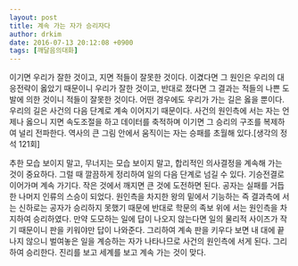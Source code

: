 ```yaml
---
layout: post
title: 계속 가는 자가 승리자다
author: drkim
date: 2016-07-13 20:12:08 +0900
tags: [깨달음의대화]
---
```

이기면 우리가 잘한 것이고, 지면 적들이 잘못한 것이다. 이겼다면 그 원인은 우리의 대응전략이 옳았기 때문이니 우리가 잘한 것이고, 반대로 졌다면 그 결과는 적들의 나쁜 도발에 의한 것이니 적들이 잘못한 것이다. 어떤 경우에도 우리가 가는 길은 옳을 뿐이다. 우리의 길은 사건의 다음 단계로 계속 이어지기 때문이다. 사건의 원인측에 서는 자는 언제나 옳으니 지면 속도조절을 하고 데이터를 축적하며 이기면 그 승리의 구조를 복제하여 널리 전파한다. 역사의 큰 그림 안에서 움직이는 자는 승패를 초월해 있다.[생각의 정석 121회]  


추한 모습 보이지 말고, 무너지는 모습 보이지 말고, 합리적인 의사결정을 계속해 가는 것이 중요하다. 그럴 때 깔끔하게 정리하여 일의 다음 단계로 넘길 수 있다. 기승전결로 이어가며 계속 가기다. 작은 것에서 깨지면 큰 것에 도전하면 된다. 공자는 실패를 거듭한 나머지 인류의 스승이 되었다. 원인측을 차지한 왕의 밑에서 기능하는 즉 결과측에 서는 신하로는 공자가 승리하지 못했기 때문에 반대로 학문의 족보 위에 서는 원인측을 차지하여 승리하였다. 만약 도모하는 일에 답이 나오지 않는다면 일의 물리적 사이즈가 작기 때문이니 판을 키워야만 답이 나와준다. 그리하여 계속 판을 키우다 보면 내 대에 끝나지 않으니 벌여놓은 일을 계승하는 자가 나타나므로 사건의 원인측에 서게 된다. 그리하여 승리한다. 진리를 보고 세계를 보고 계속 가는 것이 맞다.